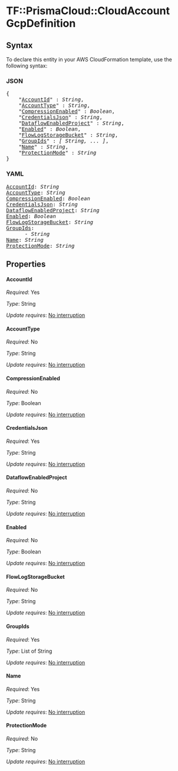 # TF::PrismaCloud::CloudAccount GcpDefinition

## Syntax

To declare this entity in your AWS CloudFormation template, use the following syntax:

### JSON

<pre>
{
    "<a href="#accountid" title="AccountId">AccountId</a>" : <i>String</i>,
    "<a href="#accounttype" title="AccountType">AccountType</a>" : <i>String</i>,
    "<a href="#compressionenabled" title="CompressionEnabled">CompressionEnabled</a>" : <i>Boolean</i>,
    "<a href="#credentialsjson" title="CredentialsJson">CredentialsJson</a>" : <i>String</i>,
    "<a href="#dataflowenabledproject" title="DataflowEnabledProject">DataflowEnabledProject</a>" : <i>String</i>,
    "<a href="#enabled" title="Enabled">Enabled</a>" : <i>Boolean</i>,
    "<a href="#flowlogstoragebucket" title="FlowLogStorageBucket">FlowLogStorageBucket</a>" : <i>String</i>,
    "<a href="#groupids" title="GroupIds">GroupIds</a>" : <i>[ String, ... ]</i>,
    "<a href="#name" title="Name">Name</a>" : <i>String</i>,
    "<a href="#protectionmode" title="ProtectionMode">ProtectionMode</a>" : <i>String</i>
}
</pre>

### YAML

<pre>
<a href="#accountid" title="AccountId">AccountId</a>: <i>String</i>
<a href="#accounttype" title="AccountType">AccountType</a>: <i>String</i>
<a href="#compressionenabled" title="CompressionEnabled">CompressionEnabled</a>: <i>Boolean</i>
<a href="#credentialsjson" title="CredentialsJson">CredentialsJson</a>: <i>String</i>
<a href="#dataflowenabledproject" title="DataflowEnabledProject">DataflowEnabledProject</a>: <i>String</i>
<a href="#enabled" title="Enabled">Enabled</a>: <i>Boolean</i>
<a href="#flowlogstoragebucket" title="FlowLogStorageBucket">FlowLogStorageBucket</a>: <i>String</i>
<a href="#groupids" title="GroupIds">GroupIds</a>: <i>
      - String</i>
<a href="#name" title="Name">Name</a>: <i>String</i>
<a href="#protectionmode" title="ProtectionMode">ProtectionMode</a>: <i>String</i>
</pre>

## Properties

#### AccountId

_Required_: Yes

_Type_: String

_Update requires_: [No interruption](https://docs.aws.amazon.com/AWSCloudFormation/latest/UserGuide/using-cfn-updating-stacks-update-behaviors.html#update-no-interrupt)

#### AccountType

_Required_: No

_Type_: String

_Update requires_: [No interruption](https://docs.aws.amazon.com/AWSCloudFormation/latest/UserGuide/using-cfn-updating-stacks-update-behaviors.html#update-no-interrupt)

#### CompressionEnabled

_Required_: No

_Type_: Boolean

_Update requires_: [No interruption](https://docs.aws.amazon.com/AWSCloudFormation/latest/UserGuide/using-cfn-updating-stacks-update-behaviors.html#update-no-interrupt)

#### CredentialsJson

_Required_: Yes

_Type_: String

_Update requires_: [No interruption](https://docs.aws.amazon.com/AWSCloudFormation/latest/UserGuide/using-cfn-updating-stacks-update-behaviors.html#update-no-interrupt)

#### DataflowEnabledProject

_Required_: No

_Type_: String

_Update requires_: [No interruption](https://docs.aws.amazon.com/AWSCloudFormation/latest/UserGuide/using-cfn-updating-stacks-update-behaviors.html#update-no-interrupt)

#### Enabled

_Required_: No

_Type_: Boolean

_Update requires_: [No interruption](https://docs.aws.amazon.com/AWSCloudFormation/latest/UserGuide/using-cfn-updating-stacks-update-behaviors.html#update-no-interrupt)

#### FlowLogStorageBucket

_Required_: No

_Type_: String

_Update requires_: [No interruption](https://docs.aws.amazon.com/AWSCloudFormation/latest/UserGuide/using-cfn-updating-stacks-update-behaviors.html#update-no-interrupt)

#### GroupIds

_Required_: Yes

_Type_: List of String

_Update requires_: [No interruption](https://docs.aws.amazon.com/AWSCloudFormation/latest/UserGuide/using-cfn-updating-stacks-update-behaviors.html#update-no-interrupt)

#### Name

_Required_: Yes

_Type_: String

_Update requires_: [No interruption](https://docs.aws.amazon.com/AWSCloudFormation/latest/UserGuide/using-cfn-updating-stacks-update-behaviors.html#update-no-interrupt)

#### ProtectionMode

_Required_: No

_Type_: String

_Update requires_: [No interruption](https://docs.aws.amazon.com/AWSCloudFormation/latest/UserGuide/using-cfn-updating-stacks-update-behaviors.html#update-no-interrupt)

